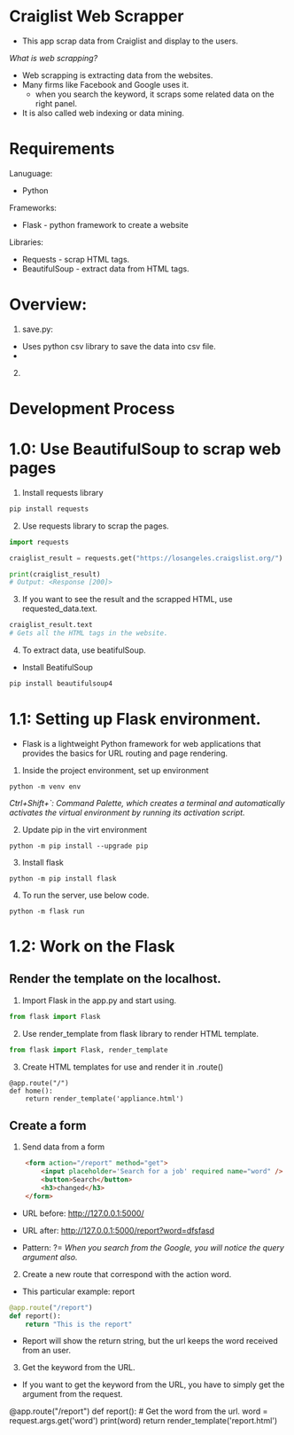 # Craiglist Web Scrapper

- This app scrap data from Craiglist and display to the users. 

*What is web scrapping?*
- Web scrapping is extracting data from the websites. 
- Many firms like Facebook and Google uses it. 
    - when you search the keyword, it scraps some related data on the right panel. 
- It is also called web indexing or data mining. 


# Requirements

Lanuguage:
- Python

Frameworks:
- Flask - python framework to create a website


Libraries:
- Requests - scrap HTML tags.
- BeautifulSoup - extract data from HTML tags.


# Overview:

1. save.py: 
- Uses python csv library to save the data into csv file.
- 

2. 

# Development Process

# 1.0: Use BeautifulSoup to scrap web pages

1. Install requests library

```py
pip install requests
```

2. Use requests library to scrap the pages.

```py
import requests

craiglist_result = requests.get("https://losangeles.craigslist.org/")

print(craiglist_result)
# Output: <Response [200]>
```

3. If you want to see the result and the scrapped HTML, use requested_data.text. 

```py
craiglist_result.text
# Gets all the HTML tags in the website. 
```

4. To extract data, use beatifulSoup. 

- Install BeatifulSoup
```py
pip install beautifulsoup4
```

# 1.1: Setting up Flask environment. 

- Flask is a lightweight Python framework for web applications that provides the basics for URL routing and page rendering.


1. Inside the project environment, set up environment

```shell
python -m venv env
```

*Ctrl+Shift+`: Command Palette, which creates a terminal and automatically activates the virtual environment by running its activation script.*

2. Update pip in the virt environment
```shell
python -m pip install --upgrade pip
```

3. Install flask
```shell
python -m pip install flask
```

4. To run the server, use below code.
```shell
python -m flask run
```

# 1.2: Work on the Flask


## Render the template on the localhost.
1. Import Flask in the app.py and start using.

```py
from flask import Flask
```

2. Use render_template from flask library to render HTML template. 

```py
from flask import Flask, render_template
```

3. Create HTML templates for use and render it in .route()
```
@app.route("/")
def home():
    return render_template('appliance.html')

```

## Create a form

1. Send data from a form

```html
    <form action="/report" method="get">
        <input placeholder='Search for a job' required name="word" />
        <button>Search</button>
        <h3>changed</h3>
    </form>
```
- URL before: http://127.0.0.1:5000/
- URL after: http://127.0.0.1:5000/report?word=dfsfasd

- Pattern: <action word>?<name>=<query argument>
*When you search from the Google, you will notice the query argument also.*

2. Create a new route that correspond with the action word. 
- This particular example: report
```py
@app.route("/report")
def report():
    return "This is the report"

```
- Report will show the return string, but the url keeps the word received from an user. 

3. Get the keyword from the URL. 

- If you want to get the keyword from the URL, you have to simply get the argument from the request. 

@app.route("/report")
def report():
    # Get the word from the url.
    word = request.args.get('word')
    print(word)
    return render_template('report.html')